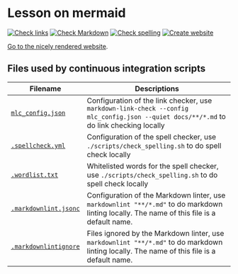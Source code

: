 # Lesson on mermaid

<!-- markdownlint-disable MD013 -->

[![Check links](https://github.com/richelbilderbeek/lesson_mermaid/actions/workflows/check_links.yaml/badge.svg?branch=master)](https://github.com/richelbilderbeek/lesson_mermaid/actions/workflows/check_links.yaml)
[![Check Markdown](https://github.com/richelbilderbeek/lesson_mermaid/actions/workflows/check_markdown.yaml/badge.svg?branch=master)](https://github.com/richelbilderbeek/lesson_mermaid/actions/workflows/check_markdown.yaml)
[![Check spelling](https://github.com/richelbilderbeek/lesson_mermaid/actions/workflows/check_spelling.yaml/badge.svg?branch=master)](https://github.com/richelbilderbeek/lesson_mermaid/actions/workflows/check_spelling.yaml)
[![Create website](https://github.com/richelbilderbeek/lesson_mermaid/actions/workflows/create_website.yaml/badge.svg?branch=master)](https://github.com/richelbilderbeek/lesson_mermaid/actions/workflows/create_website.yaml)

<!-- markdownlint-enable MD013 -->

[Go to the nicely rendered website](https://richelbilderbeek.github.io/lesson_mermaid/).

## Files used by continuous integration scripts

<!-- markdownlint-disable MD013 --><!-- Tables cannot be split up over lines, hence will break 80 characters per line -->

Filename                                  |Descriptions
------------------------------------------|--------------------------------------------------------------------------------------------------------------------------------------
[`mlc_config.json`](mlc_config.json)        |Configuration of the link checker, use `markdown-link-check --config mlc_config.json --quiet docs/**/*.md` to do link checking locally
[`.spellcheck.yml`](.spellcheck.yml)        |Configuration of the spell checker, use `./scripts/check_spelling.sh` to do spell check locally
[`.wordlist.txt`](.wordlist.txt)            |Whitelisted words for the spell checker, use `./scripts/check_spelling.sh` to do spell check locally
[`.markdownlint.jsonc`](.markdownlint.jsonc)|Configuration of the Markdown linter, use `markdownlint "**/*.md"` to do markdown linting locally. The name of this file is a default name.
[`.markdownlintignore`](.markdownlintignore)|Files ignored by the Markdown linter, use `markdownlint "**/*.md"` to do markdown linting locally. The name of this file is a default name.

<!-- markdownlint-enable MD013 -->
